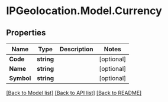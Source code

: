 # IPGeolocation.Model.Currency

## Properties

Name | Type | Description | Notes
------------ | ------------- | ------------- | -------------
**Code** | **string** |  | [optional] 
**Name** | **string** |  | [optional] 
**Symbol** | **string** |  | [optional] 

[[Back to Model list]](../../README.md#documentation-for-models) [[Back to API list]](../../README.md#documentation-for-api-endpoints) [[Back to README]](../../README.md)

